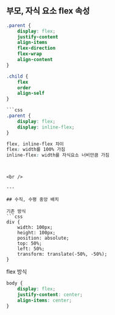 
## 부모, 자식 요소 flex 속성

``` css
.parent {
    display: flex;
    justify-content
    align-items
    flex-direction
    flex-wrap
    align-content
}

.child {
    flex
    order
    align-self
}

```css
.parent {
    display: flex;
    display: inline-flex;
}

flex, inline-flex 차이
flex: width를 100% 가짐
inline-flex: width를 자식요소 너비만큼 가짐

```
```


<br />

---

## 수직, 수평 중앙 배치

기존 방식
```css
div {
    width: 100px;
    height: 100px;
    position: absolute;
    top: 50%;
    left: 50%;
    transform: translate(-50%, -50%);
}
```

flex 방식
```css
body {
    display: flex;
    justify-content: center;
    align-items: center;
}
```